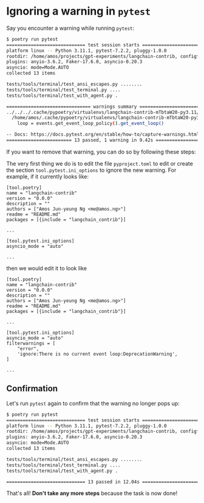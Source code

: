# Ignoring a warning in `pytest`

Say you encounter a warning while running `pytest`:

```bash
$ poetry run pytest
============================= test session starts ==============================
platform linux -- Python 3.11.1, pytest-7.2.2, pluggy-1.0.0
rootdir: /home/amos/projects/gpt-experiments/langchain-contrib, configfile: pyproject.toml
plugins: anyio-3.6.2, Faker-17.6.0, asyncio-0.20.3
asyncio: mode=Mode.AUTO
collected 13 items                                                             

tests/tools/terminal/test_ansi_escapes.py ........                       [ 61%]
tests/tools/terminal/test_terminal.py ....                               [ 92%]
tests/tools/terminal/test_with_agent.py .                                [100%]

=============================== warnings summary ===============================
../../../.cache/pypoetry/virtualenvs/langchain-contrib-mTbtaW20-py3.11/lib/python3.11/site-packages/nest_asyncio.py:45
  /home/amos/.cache/pypoetry/virtualenvs/langchain-contrib-mTbtaW20-py3.11/lib/python3.11/site-packages/nest_asyncio.py:45: DeprecationWarning: There is no current event loop
    loop = events.get_event_loop_policy().get_event_loop()

-- Docs: https://docs.pytest.org/en/stable/how-to/capture-warnings.html
======================== 13 passed, 1 warning in 9.42s =========================
```

If you want to remove that warning, you can do so by following these steps:

The very first thing we do is to edit the file `pyproject.toml` to edit or create the section `tool.pytest.ini_options` to ignore the new warning. For example, if it currently looks like:

```
[tool.poetry]
name = "langchain-contrib"
version = "0.0.0"
description = ""
authors = ["Amos Jun-yeung Ng <me@amos.ng>"]
readme = "README.md"
packages = [{include = "langchain_contrib"}]

...

[tool.pytest.ini_options]
asyncio_mode = "auto"

...
```

then we would edit it to look like

```
[tool.poetry]
name = "langchain-contrib"
version = "0.0.0"
description = ""
authors = ["Amos Jun-yeung Ng <me@amos.ng>"]
readme = "README.md"
packages = [{include = "langchain_contrib"}]

...

[tool.pytest.ini_options]
asyncio_mode = "auto"
filterwarnings = [
    "error",
    'ignore:There is no current event loop:DeprecationWarning',
]

...
```

## Confirmation

Let's run `pytest` again to confirm that the warning no longer pops up:

```bash
$ poetry run pytest
============================= test session starts ==============================
platform linux -- Python 3.11.1, pytest-7.2.2, pluggy-1.0.0
rootdir: /home/amos/projects/gpt-experiments/langchain-contrib, configfile: pyproject.toml
plugins: anyio-3.6.2, Faker-17.6.0, asyncio-0.20.3
asyncio: mode=Mode.AUTO
collected 13 items                                                             

tests/tools/terminal/test_ansi_escapes.py ........                       [ 61%]
tests/tools/terminal/test_terminal.py ....                               [ 92%]
tests/tools/terminal/test_with_agent.py .                                [100%]

============================= 13 passed in 12.04s ==============================
```

That's all! **Don't take any more steps** because the task is now done!